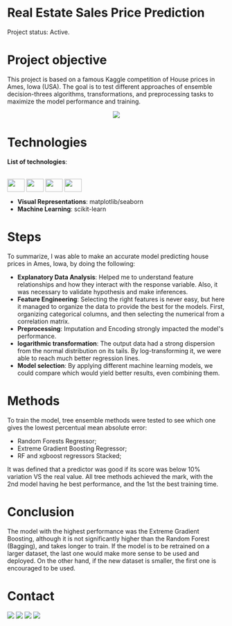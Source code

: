 # Real Estate Sales Price Prediction

  Project status: Active.

# Project objective
This project is based on a famous Kaggle competition of House prices in Ames, Iowa (USA). The goal is to test different approaches of ensemble decision-threes algorithms, transformations, and preprocessing tasks to maximize the model performance and training. <br>

<center> <img src='https://github.com/Melo97/Real-Estate-Sales-Price-Regression-Using-RF-and-XGBoost/blob/main/housesbanner.png?raw=true'> </center>

# Technologies 
  
  **List of technologies**:
  <div style="display: inline_block"><br>
  <img align="center" height="30" width="40" src="https://cdn.jsdelivr.net/gh/devicons/devicon/icons/jupyter/jupyter-original.svg">
  <img align="center" height="30" width="40" src="https://cdn.jsdelivr.net/gh/devicons/devicon/icons/python/python-original.svg">
  <img align="center" height="30" width="40" src="https://cdn.jsdelivr.net/gh/devicons/devicon/icons/pandas/pandas-original.svg">
  <img align="center" height="30" width="40" src="https://cdn.jsdelivr.net/gh/devicons/devicon/icons/git/git-original-wordmark.svg"> 
    
</div>

  - **Visual Representations**: matplotlib/seaborn <br>
  - **Machine Learning**: scikit-learn

# Steps

To summarize, I was able to make an accurate model predicting house prices in Ames, Iowa, by doing the following:

- **Explanatory Data Analysis**: Helped me to understand feature relationships and how they interact with the response variable. Also, it was necessary to validate hypothesis and make inferences.
- **Feature Engineering**: Selecting the right features is never easy, but here it managed to organize the data to provide the best for the models. First, organizing categorical columns, and then selecting the numerical from a correlation matrix. 
- **Preprocessing**: Imputation and Encoding strongly impacted the model's performance.
- **logarithmic transformation**: The output data had a strong dispersion from the normal distribution on its tails. By log-transforming it, we were able to reach much better regression lines.
- **Model selection**: By applying different machine learning models, we could compare which would yield better results, even combining them.

# Methods

To train the model, tree ensemble methods were tested to see which one gives the lowest percentual mean absolute error:
- Random Forests Regressor;
- Extreme Gradient Boosting Regressor;
- RF and xgboost regressors Stacked;

It was defined that a predictor was good if its score was below 10% variation VS the real value. All tree methods achieved the mark, with the 2nd model having he best performance, and the 1st the best training time.

# Conclusion

The model with the highest performance was the Extreme Gradient Boosting, although it is not significantly higher than the Random Forest (Bagging), and takes longer to train. If the model is to be retrained on a larger dataset, the last one would make more sense to be used and deployed. On the other hand, if the new dataset is smaller, the first one is encouraged to be used.  
  
# Contact
<div> 
  <a href="https://www.linkedin.com/in/daniel-iglesias-melo/" target="_blank"><img src="https://img.shields.io/badge/-LinkedIn-%230077B5?style=for-the-badge&logo=linkedin&logoColor=white" target="_blank"></a> 
 	<a href="https://wa.me/5581989017459" target="_blank"><img src="https://img.shields.io/badge/WhatsApp-25D366?style=for-the-badge&logo=whatsapp&logoColor=white" target="_blank"></a>
 <a href= https://discordapp.com/channels/@me/1119691506735906826/" target="_blank"><img src="https://img.shields.io/badge/Discord-7289DA?style=for-the-badge&logo=discord&logoColor=white" target="_blank"></a> 
  <a href = "mailto:daniel.iglesiascm@gmail.com"><img src="https://img.shields.io/badge/-Gmail-%23333?style=for-the-badge&logo=gmail&logoColor=red" target="_blank"></a>
  
</div>

